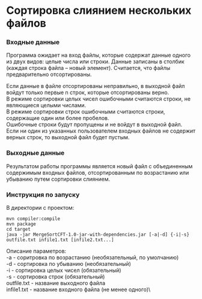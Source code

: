# Сортировка слиянием нескольких файлов

### Входные данные
Программа ожидает на вход файлы, которые содержат данные одного из двух видов: целые числа или строки. 
Данные записаны в столбик (каждая строка файла – новый элемент). Считается, что файлы предварительно
отсортированы.

Если данные в файле отсортированы неправильно, в выходной файл войдут только первые n строк, 
которые отсортированы верно.\
В режиме сортировки целых чисел ошибочными считаются строки, не являющиеся целыми числами.\
В режиме сортировки строк ошибочными считаются строки, содержащие один или более пробелов.\
Ошибочные строки будут пропущены и не войдут в выходной файл.\
Если ни один из указанных пользователем входных файлов не содержит верных строк, 
то выходной файл будет пустым.

### Выходные данные
Результатом работы программы является новый файл с объединенным содержимым
входных файлов, отсортированным по возрастанию или убыванию путем сортировки слиянием.

### Инструкция по запуску

В директории с проектом:

    mvn compiler:compile
    mvn package
    cd target
    java -jar MergeSortCFT-1.0-jar-with-dependencies.jar [-a|-d] {-i|-s} outfile.txt infile1.txt [infile2.txt...]

Описание параметров:\
-a - соритровка по возрастанию (необязательный, по умолчанию)\
-d - сортировка по убыванию (необязательный)\
-i - сортировка целых чисел (обязательный)\
-s - сортировка строк (обязательный)\
outfile.txt - название выходного файла\
infile1.txt - название входного файла (не менее одного)\